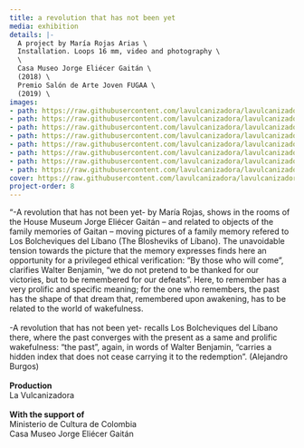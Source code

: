 ```yaml
---
title: a revolution that has not been yet
media: exhibition
details: |-
  A project by María Rojas Arias \
  Installation. Loops 16 mm, video and photography \
  \
  Casa Museo Jorge Eliécer Gaitán \
  (2018) \
  Premio Salón de Arte Joven FUGAA \
  (2019) \
images:
- path: https://raw.githubusercontent.com/lavulcanizadora/lavulcanizadora/main/uploads/una-revolucion/unarevolucion-1.jpg
- path: https://raw.githubusercontent.com/lavulcanizadora/lavulcanizadora/main/uploads/una-revolucion/unarevolucion-2.jpg
- path: https://raw.githubusercontent.com/lavulcanizadora/lavulcanizadora/main/uploads/una-revolucion/unarevolucion-3.jpg
- path: https://raw.githubusercontent.com/lavulcanizadora/lavulcanizadora/main/uploads/una-revolucion/unarevolucion-4.jpg
- path: https://raw.githubusercontent.com/lavulcanizadora/lavulcanizadora/main/uploads/una-revolucion/unarevolucion-5.jpg
- path: https://raw.githubusercontent.com/lavulcanizadora/lavulcanizadora/main/uploads/una-revolucion/unarevolucion-6.jpg
- path: https://raw.githubusercontent.com/lavulcanizadora/lavulcanizadora/main/uploads/una-revolucion/unarevolucion-7.jpg
- path: https://raw.githubusercontent.com/lavulcanizadora/lavulcanizadora/main/uploads/una-revolucion/unarevolucion-8.jpg
cover: https://raw.githubusercontent.com/lavulcanizadora/lavulcanizadora/main/uploads/project-covers/unarevolucion-cover.png
project-order: 8
---
```

“-A revolution that has not been yet- by María Rojas, shows in the rooms of the House Museum Jorge Eliécer Gaitán – and related to objects of the family memories of Gaitan – moving pictures of a family memory refered to Los Bolcheviques del Líbano (The Blosheviks of Líbano). The unavoidable tension towards the picture that the memory expresses finds here an opportunity for a privileged ethical verification: “By those who will come”, clarifies Walter Benjamin, “we do not pretend to be thanked for our victories, but to be remembered for our defeats”. Here, to remember has a very prolific and specific meaning; for the one who remembers, the past has the shape of that dream that, remembered upon awakening, has to be related to the world of wakefulness.
<br>
<br>
-A revolution that has not been yet- recalls Los Bolcheviques del Líbano there, where the past converges with the present as a same and prolific wakefulness: “the past”, again, in words of Walter Benjamin, “carries a hidden index that does not cease carrying it to the redemption”. (Alejandro Burgos)
<br>
<br>
**Production**<br>
La Vulcanizadora
<br>
<br>
**With the support of**<br>
Ministerio de Cultura de Colombia<br>
Casa Museo Jorge Eliécer Gaitán
